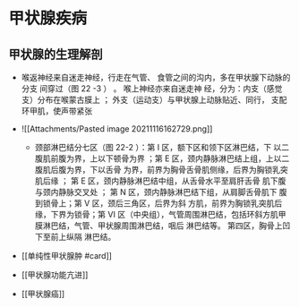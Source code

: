 # 甲状腺疾病

## 甲状腺的生理解剖
- 喉返神经来自迷走神经，行走在气管、 食管之间的沟内，多在甲状腺下动脉的分支 间穿过（图 22 -3 ） 。 喉上神经亦来自迷走神 经，分为：内支（感觉支）分布在喉蒙古膜上 ； 外支（运动支）与甲状腺上动脉贴近、同行， 支配环甲肌，使声带紧张
- ![[Attachments/Pasted image 20211116162729.png]]
	- 颈部淋巴结分七区（图 22-2 ）：第 I 区，额下区和领下区淋巴结，下 以二腹肌前腹为界，上以下顿骨为界 ；第 E 区，颈内静脉淋巴结上组，上以二腹肌后腹为界，下以舌骨 为界，前界为胸骨舌骨肌侧缘，后界为胸锁乳突肌后缘 ； 第 E 区，颈内静脉淋巴结中组，从舌骨水平至肩肝舌骨 肌下腹与颈内静脉交叉处 ； 第 N 区，颈内静脉淋巴结下组，从肩脚舌骨肌下 腹到锁骨上；第 V 区，颈后三角区，后界为斜 方肌，前界为胸锁乳突肌后缘，下界为锁骨；第 VI 区（中央组），气管周围淋巴结，包括环斜方肌甲膜淋巴结，气管、甲状腺周围淋巴结，咽后 淋巴结等。 第四区，胸骨上凹下至前上纵隔 淋巴结。

- [[单纯性甲状腺肿 #card]]
- [[甲状腺功能亢进]]
- [[甲状腺癌]]